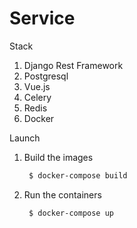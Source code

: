 # Service
Stack
1. Django Rest Framework
2. Postgresql
3. Vue.js
4. Celery
5. Redis
6. Docker

Launch

1. Build the images

   ```bash
    $ docker-compose build
    ```
2. Run the containers
   ```bash
    $ docker-compose up
    ```
